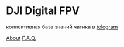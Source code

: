 
# DJI Digital FPV
коллективная база знаний чатика в [telegram](https://t.me/djifpvrus)

[About](https://djifpv.ru/about/)
[F.A.Q.](https://djifpv.ru/FAQ/)

